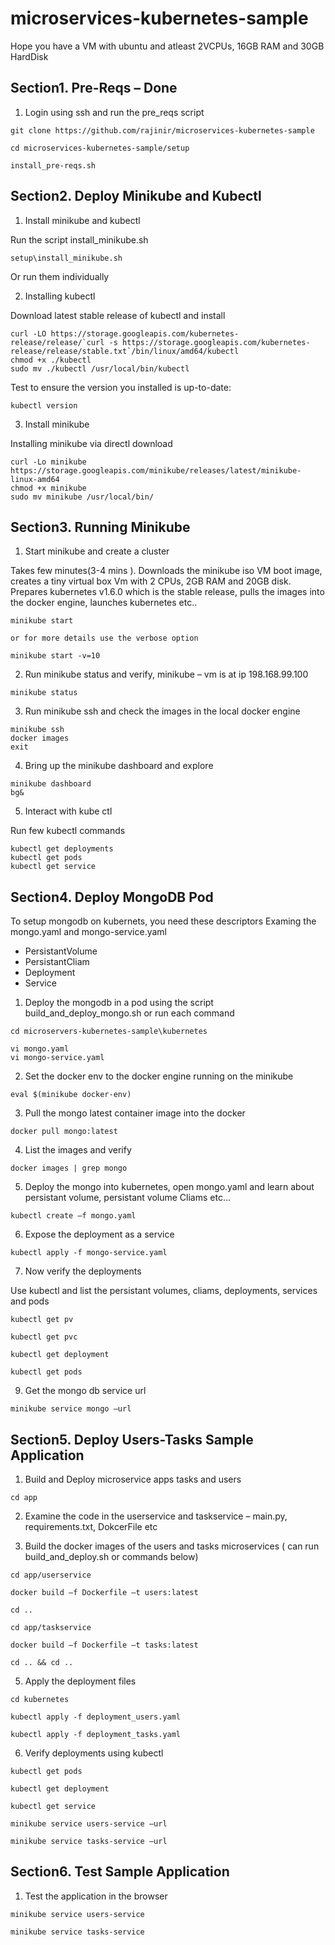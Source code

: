 # microservices-kubernetes-sample

Hope you have a VM with ubuntu and atleast 2VCPUs, 16GB RAM and 30GB HardDisk

## Section1. Pre-Reqs – Done
 
1. Login using ssh and run the pre_reqs script


```
git clone https://github.com/rajinir/microservices-kubernetes-sample 

cd microservices-kubernetes-sample/setup  

install_pre-reqs.sh 
```


## Section2. Deploy Minikube and Kubectl

1. Install minikube and kubectl 

Run the script install_minikube.sh 

```
setup\install_minikube.sh 
```


Or run them individually


2. Installing kubectl

Download latest stable release of kubectl and install


```
curl -LO https://storage.googleapis.com/kubernetes-release/release/`curl -s https://storage.googleapis.com/kubernetes-release/release/stable.txt`/bin/linux/amd64/kubectl 
chmod +x ./kubectl 
sudo mv ./kubectl /usr/local/bin/kubectl 

```

Test to ensure the version you installed is up-to-date:

```
kubectl version

```

3. Install minikube 

Installing minikube via directl download

```
curl -Lo minikube https://storage.googleapis.com/minikube/releases/latest/minikube-linux-amd64 
chmod +x minikube 
sudo mv minikube /usr/local/bin/ 
```

## Section3. Running Minikube 

1. Start minikube and create a cluster

Takes few minutes(3-4 mins ). Downloads the minikube iso VM boot image, creates a tiny virtual box Vm with 2 CPUs, 2GB RAM and 20GB disk. Prepares kubernetes v1.6.0 which is the stable release, pulls the images into the docker engine, launches kubernetes etc.. 

```
minikube start 

or for more details use the verbose option

minikube start -v=10
```

2. Run minikube status and verify, minikube – vm is at ip 198.168.99.100 

```
minikube status 
```

3. Run minikube ssh and check the images in the local docker engine
```
minikube ssh 
docker images 
exit 
```

4. Bring up the minikube dashboard and explore

```
minikube dashboard  
bg&

```

5. Interact with kube ctl 

Run few kubectl commands 

```
kubectl get deployments 
kubectl get pods 
kubectl get service 
```

## Section4. Deploy MongoDB Pod  

To setup mongodb on kubernets, you need these descriptors 
Examing the mongo.yaml and mongo-service.yaml

- PersistantVolume
- PersistantCliam
- Deployment 
- Service 

1. Deploy the mongodb in a pod using the script build_and_deploy_mongo.sh or run each command  

```
cd microservers-kubernetes-sample\kubernetes

vi mongo.yaml
vi mongo-service.yaml

```

2. Set the docker env to the docker engine running on the minikube
```
eval $(minikube docker-env) 
```

3. Pull the mongo latest container image into the docker 
```
docker pull mongo:latest 
```

4. List the images and verify 

```
docker images | grep mongo 
```


5. Deploy the mongo into kubernetes, open mongo.yaml and learn about persistant volume, persistant volume Cliams etc... 

```
kubectl create –f mongo.yaml 
```

6. Expose the deployment as a service 

```
kubectl apply -f mongo-service.yaml 
```

7. Now verify the deployments

Use kubectl and list the persistant volumes, cliams, deployments, services and pods


```
kubectl get pv 

kubectl get pvc 

kubectl get deployment 

kubectl get pods 
```

9. Get the mongo db service url  

```
minikube service mongo –url 

```

## Section5. Deploy Users-Tasks Sample Application 

1. Build and Deploy microservice apps tasks and users 

```
cd app
```

2. Examine the code in the userservice and taskservice – main.py, requirements.txt, DokcerFile etc 

3. Build the docker images of the users and tasks microservices ( can run build_and_deploy.sh or commands below) 

```
cd app/userservice 

docker build –f Dockerfile –t users:latest 

cd ..  

cd app/taskservice 

docker build –f Dockerfile –t tasks:latest 

cd .. && cd .. 

```

5. Apply the deployment files 

```
cd kubernetes 

kubectl apply -f deployment_users.yaml 

kubectl apply -f deployment_tasks.yaml 

```

6. Verify deployments using kubectl

```
kubectl get pods 

kubectl get deployment 

kubectl get service 

minikube service users-service –url 

minikube service tasks-service –url 

```

## Section6. Test Sample Application 

1. Test the application in the browser 

```
minikube service users-service 

minikube service tasks-service 
```

 

 
